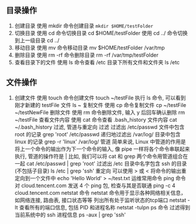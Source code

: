 ## 目录操作
1. 创建目录
使用 mkdir 命令创建目录
`mkdir $HOME/testFolder`
2. 切换目录
使用 cd 命令切换目录
cd $HOME/testFolder
使用 cd ../ 命令切换到上一级目录
cd ../
3. 移动目录
使用 mv 命令移动目录
mv $HOME/testFolder /var/tmp
4. 删除目录
使用 rm -rf 命令删除目录
rm -rf /var/tmp/testFolder
5. 查看目录下的文件
使用 ls 命令查看 /etc
 目录下所有文件和文件夹
ls /etc
## 文件操作
1. 创建文件
使用 touch 命令创建文件
touch ~/testFile
执行 ls 命令, 可以看到刚才新建的 testFile 文件
ls ~
复制文件
使用 cp 命令复制文件
cp ~/testFile ~/testNewFile
删除文件
使用 rm 命令删除文件, 输入 y 后回车确认删除
rm ~/testFile
查看文件内容
使用 cat 命令查看 .bash_history 文件内容
cat ~/.bash_history
过滤, 管道与重定向
过滤
过滤出 /etc/passwd 文件中包含 root 的记录
grep 'root' /etc/passwd
递归地过滤出 /var/log/ 目录中包含 linux 的记录
grep -r 'linux' /var/log/
管道
简单来说, Linux 中管道的作用是将上一个命令的输出作为下一个命令的输入, 像 pipe 一样将各个命令串联起来执行, 管道的操作符是 |
比如, 我们可以将 cat 和 grep 两个命令用管道组合在一起
cat /etc/passwd | grep 'root'
过滤出 /etc 目录中名字包含 ssh 的目录(不包括子目录)
ls /etc | grep 'ssh'
重定向
可以使用 > 或 < 将命令的输出重定向到一个文件中
echo 'Hello World' > ~/test.txt
运维常用命令
ping 命令
对 cloud.tencent.com 发送 4 个 ping 包, 检查与其是否联通
ping -c 4 cloud.tencent.com
netstat 命令
netstat 命令用于显示各种网络相关信息，如网络连接, 路由表, 接口状态等等
列出所有处于监听状态的tcp端口
netstat -lt
查看所有的端口信息, 包括 PID 和进程名称
netstat -tulpn
ps 命令
过滤得到当前系统中的 ssh 进程信息
ps -aux | grep 'ssh'




